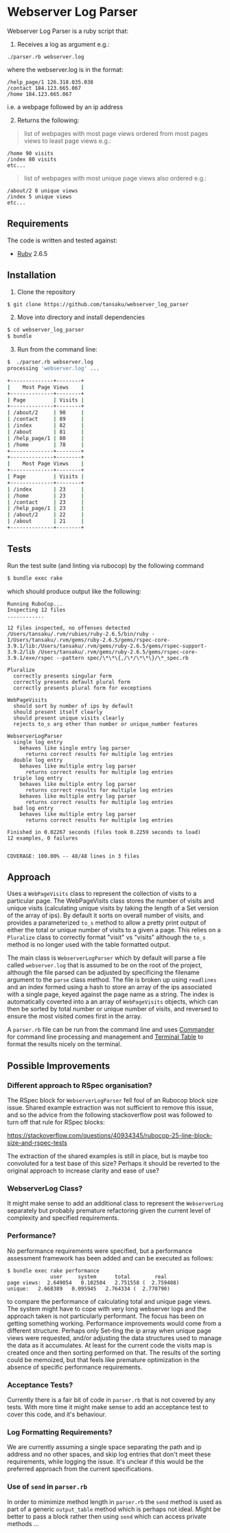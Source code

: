 Webserver Log Parser
====================

Webserver Log Parser is a ruby script that:

1) Receives a log as argument e.g.: 

```
./parser.rb webserver.log
```

where the webserver.log is in the format:

```
/help_page/1 126.318.035.038
/contact 184.123.665.067
/home 184.123.665.067
```

i.e. a webpage followed by an ip address

2) Returns the following:

> list of webpages with most page views ordered from most pages views to least page views e.g.:
```
/home 90 visits 
/index 80 visits 
etc... 
```

> list of webpages with most unique page views also ordered e.g.:
```
/about/2 8 unique views 
/index 5 unique views 
etc...
```

## Requirements

The code is written and tested against:

* [Ruby](https://www.ruby-lang.org/) 2.6.5

## Installation

1. Clone the repository

```sh
$ git clone https://github.com/tansaku/webserver_log_parser
```

2. Move into directory and install dependencies

```sh
$ cd webserver_log_parser
$ bundle
```

3. Run from the command line:

```sh
$  ./parser.rb webserver.log
processing 'webserver.log' ...

+--------------+--------+
|    Most Page Views    |
+--------------+--------+
| Page         | Visits |
+--------------+--------+
| /about/2     | 90     |
| /contact     | 89     |
| /index       | 82     |
| /about       | 81     |
| /help_page/1 | 80     |
| /home        | 78     |
+--------------+--------+
+--------------+--------+
|    Most Page Views    |
+--------------+--------+
| Page         | Visits |
+--------------+--------+
| /index       | 23     |
| /home        | 23     |
| /contact     | 23     |
| /help_page/1 | 23     |
| /about/2     | 22     |
| /about       | 21     |
+--------------+--------+
```
## Tests

Run the test suite (and linting via rubocop) by the following command

```sh
$ bundle exec rake
```

which should produce output like the following:

```
Running RuboCop...
Inspecting 12 files
............

12 files inspected, no offenses detected
/Users/tansaku/.rvm/rubies/ruby-2.6.5/bin/ruby -I/Users/tansaku/.rvm/gems/ruby-2.6.5/gems/rspec-core-3.9.1/lib:/Users/tansaku/.rvm/gems/ruby-2.6.5/gems/rspec-support-3.9.2/lib /Users/tansaku/.rvm/gems/ruby-2.6.5/gems/rspec-core-3.9.1/exe/rspec --pattern spec/\*\*\{,/\*/\*\*\}/\*_spec.rb

Pluralize
  correctly presents singular form
  correctly presents default plural form
  correctly presents plural form for exceptions

WebPageVisits
  should sort by number of ips by default
  should present itself clearly
  should present unique visits clearly
  rejects to_s arg other than number or unique_number features

WebserverLogParser
  single log entry
    behaves like single entry log parser
      returns correct results for multiple log entries
  double log entry
    behaves like multiple entry log parser
      returns correct results for multiple log entries
  triple log entry
    behaves like multiple entry log parser
      returns correct results for multiple log entries
    behaves like multiple entry log parser
      returns correct results for multiple log entries
  bad log entry
    behaves like multiple entry log parser
      returns correct results for multiple log entries

Finished in 0.02267 seconds (files took 0.2259 seconds to load)
12 examples, 0 failures


COVERAGE: 100.00% -- 48/48 lines in 3 files
```

## Approach

Uses a `WebPageVisits` class to represent the collection of visits to a particular page.  The WebPageVisits class stores the number of visits and unique visits (calculating unique visits by taking the length of a Set version of the array of ips).  By default it sorts on overall number of visits, and provides a parameterized `to_s` method to allow a pretty print output of either the total or unique number of visits to a given a page. This relies on a `Pluralize` class to correctly format "visit" vs "visits" although the `to_s` method is no longer used with the table formatted output.

The main class is `WebserverLogParser` which by default will parse a file called `webserver.log` that is assumed to be on the root of the project, although the file parsed can be adjusted by specificing the filename argument to the `parse` class method.  The file is broken up using `readlines` and an index formed using a hash to store an array of the ips associated with a single page, keyed against the page name as a string. The index is automatically coverted into a an array of `WebPageVisits` objects, which can then be sorted by total number or unique number of visits, and reversed to ensure the most visited comes first in the array. 

A `parser.rb` file can be run from the command line and uses [Commander](https://github.com/commander-rb/commander) for command line processing and management and [Terminal Table](https://github.com/tj/terminal-table) to format the results nicely on the terminal.

## Possible Improvements

### Different approach to RSpec organisation?

The RSpec block for `WebserverLogParser` fell foul of an Rubocop block size issue.  Shared example extraction was not sufficient to remove this issue, and so the advice from the following stackoverflow post was followed to turn off that rule for RSpec blocks:

https://stackoverflow.com/questions/40934345/rubocop-25-line-block-size-and-rspec-tests

The extraction of the shared examples is still in place, but is maybe too convoluted for a test base of this size?  Perhaps it should be reverted to the original approach to increase clarity and ease of use?

### WebserverLog Class?

It might make sense to add an additional class to represent the `WebserverLog` separately but probably premature refactoring given the current level of complexity and specified requirements.

### Performance?

No performance requirements were specified, but a performance assessment framework has been added and can be executed as follows:

```
$ bundle exec rake performance
              user     system      total        real
page views:  2.649054   0.102504   2.751558 (  2.759408)
unique:   2.668389   0.095945   2.764334 (  2.770790)
```

to compare the performance of calculating total and unique page views. The system might have to cope with very long webserver logs and the approach taken is not particularly performant.  The focus has been on getting something working.  Performance improvements would come from a different structure. Perhaps only Set-ting the ip array when unique page views were requested, and/or adjusting the data structures used to manage the data as it accumulates.  At least for the current code the visits map is created once and then sorting performed on that.  The results of the sorting could be memoized, but that feels like premature optimization in the absence of specific performance requirements.

### Acceptance Tests?

Currently there is a fair bit of code in `parser.rb` that is not covered by any tests.  With more time it might make sense to add an acceptance test to cover this code, and it's behaviour.

### Log Formatting Requirements?

We are currently assuming a single space separating the path and ip address and no other spaces, and skip log entries that don't meet these requirements, while logging the issue.  It's unclear if this would be the preferred approach from the current specifications.

### Use of `send` in `parser.rb`

In order to mimimize method length in `parser.rb` the `send` method is used as part of a generic `output_table` method which is perhaps not ideal.  Might be better to pass a block rather then using `send` which can access private methods ... 
